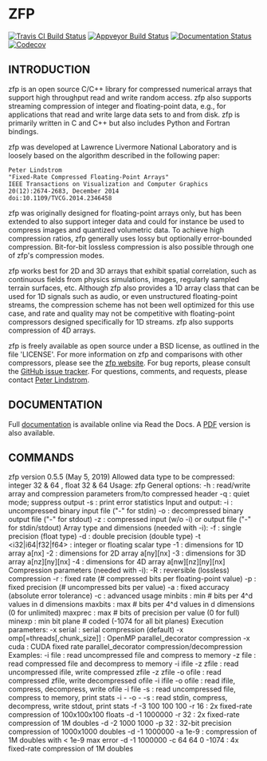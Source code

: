 ZFP
===
[![Travis CI Build Status](https://travis-ci.org/LLNL/zfp.svg?branch=develop)](https://travis-ci.org/LLNL/zfp)
[![Appveyor Build Status](https://ci.appveyor.com/api/projects/status/github/LLNL/zfp?branch=develop&svg=true)](https://ci.appveyor.com/project/salasoom/zfp)
[![Documentation Status](https://readthedocs.org/projects/zfp/badge/?version=release0.5.5)](https://zfp.readthedocs.io/en/release0.5.5/?badge=release0.5.5)
[![Codecov](https://codecov.io/gh/LLNL/zfp/branch/develop/graph/badge.svg)](https://codecov.io/gh/LLNL/zfp)

INTRODUCTION
------------

zfp is an open source C/C++ library for compressed numerical arrays that
support high throughput read and write random access.  zfp also supports
streaming compression of integer and floating-point data, e.g., for
applications that read and write large data sets to and from disk.
zfp is primarily written in C and C++ but also includes Python and
Fortran bindings.

zfp was developed at Lawrence Livermore National Laboratory and is loosely
based on the algorithm described in the following paper:

    Peter Lindstrom
    "Fixed-Rate Compressed Floating-Point Arrays"
    IEEE Transactions on Visualization and Computer Graphics
    20(12):2674-2683, December 2014
    doi:10.1109/TVCG.2014.2346458

zfp was originally designed for floating-point arrays only, but has been
extended to also support integer data and could for instance be used to
compress images and quantized volumetric data.  To achieve high compression
ratios, zfp generally uses lossy but optionally error-bounded compression.
Bit-for-bit lossless compression is also possible through one of zfp's
compression modes.

zfp works best for 2D and 3D arrays that exhibit spatial correlation, such as
continuous fields from physics simulations, images, regularly sampled terrain
surfaces, etc.  Although zfp also provides a 1D array class that can be used
for 1D signals such as audio, or even unstructured floating-point streams,
the compression scheme has not been well optimized for this use case, and
rate and quality may not be competitive with floating-point compressors
designed specifically for 1D streams.  zfp also supports compression of
4D arrays.

zfp is freely available as open source under a BSD license, as outlined in
the file 'LICENSE'.  For more information on zfp and comparisons with other
compressors, please see the
[zfp website](https://computation.llnl.gov/projects/floating-point-compression).
For bug reports, please consult the
[GitHub issue tracker](https://github.com/LLNL/zfp/issues).
For questions, comments, and requests, please contact
[Peter Lindstrom](mailto:pl@llnl.gov).


DOCUMENTATION
-------------

Full
[documentation](http://zfp.readthedocs.io/en/release0.5.5/)
is available online via Read the Docs.  A
[PDF](http://readthedocs.org/projects/zfp/downloads/pdf/release0.5.5/)
version is also available.

COMMANDS
--------

zfp version 0.5.5 (May 5, 2019)
Allowed data type to be compressed: integer 32 & 64 , float 32 & 64
Usage: zfp <options>
General options:
  -h : read/write array and compression parameters from/to compressed header
  -q : quiet mode; suppress output
  -s : print error statistics
Input and output:
  -i <path> : uncompressed binary input file ("-" for stdin)
  -o <path> : decompressed binary output file ("-" for stdout)
  -z <path> : compressed input (w/o -i) or output file ("-" for stdin/stdout)
Array type and dimensions (needed with -i):
  -f : single precision (float type)
  -d : double precision (double type)
  -t <i32|i64|f32|f64> : integer or floating scalar type
  -1 <nx> : dimensions for 1D array a[nx]
  -2 <nx> <ny> : dimensions for 2D array a[ny][nx]
  -3 <nx> <ny> <nz> : dimensions for 3D array a[nz][ny][nx]
  -4 <nx> <ny> <nz> <nw> : dimensions for 4D array a[nw][nz][ny][nx]
Compression parameters (needed with -i):
  -R : reversible (lossless) compression
  -r <rate> : fixed rate (# compressed bits per floating-point value)
  -p <precision> : fixed precision (# uncompressed bits per value)
  -a <tolerance> : fixed accuracy (absolute error tolerance)
  -c <minbits> <maxbits> <maxprec> <minexp> : advanced usage
      minbits : min # bits per 4^d values in d dimensions
      maxbits : max # bits per 4^d values in d dimensions (0 for unlimited)
      maxprec : max # bits of precision per value (0 for full)
      minexp : min bit plane # coded (-1074 for all bit planes)
Execution parameters:
  -x serial : serial compression (default)
  -x omp[=threads[,chunk_size]] : OpenMP parallel_decorator compression
  -x cuda : CUDA fixed rate parallel_decorator compression/decompression
Examples:
  -i file : read uncompressed file and compress to memory
  -z file : read compressed file and decompress to memory
  -i ifile -z zfile : read uncompressed ifile, write compressed zfile
  -z zfile -o ofile : read compressed zfile, write decompressed ofile
  -i ifile -o ofile : read ifile, compress, decompress, write ofile
  -i file -s : read uncompressed file, compress to memory, print stats
  -i - -o - -s : read stdin, compress, decompress, write stdout, print stats
  -f -3 100 100 100 -r 16 : 2x fixed-rate compression of 100x100x100 floats
  -d -1 1000000 -r 32 : 2x fixed-rate compression of 1M doubles
  -d -2 1000 1000 -p 32 : 32-bit precision compression of 1000x1000 doubles
  -d -1 1000000 -a 1e-9 : compression of 1M doubles with < 1e-9 max error
  -d -1 1000000 -c 64 64 0 -1074 : 4x fixed-rate compression of 1M doubles
